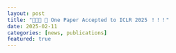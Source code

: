 ```yaml
---
layout: post
title: "🎉🎉🎉 📢 One Paper Accepted to ICLR 2025 ！！！"
date: 2025-02-11
categories: [news, publications]
featured: true
---
```

